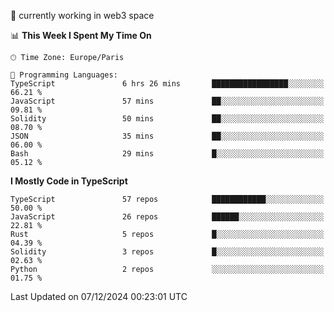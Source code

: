 🔭 currently working in web3 space

<!--START_SECTION:waka-->
📊 **This Week I Spent My Time On** 

```text
🕑︎ Time Zone: Europe/Paris

💬 Programming Languages: 
TypeScript               6 hrs 26 mins       █████████████████░░░░░░░░   66.21 % 
JavaScript               57 mins             ██░░░░░░░░░░░░░░░░░░░░░░░   09.81 % 
Solidity                 50 mins             ██░░░░░░░░░░░░░░░░░░░░░░░   08.70 % 
JSON                     35 mins             ██░░░░░░░░░░░░░░░░░░░░░░░   06.00 % 
Bash                     29 mins             █░░░░░░░░░░░░░░░░░░░░░░░░   05.12 % 
```

**I Mostly Code in TypeScript** 

```text
TypeScript               57 repos            ████████████░░░░░░░░░░░░░   50.00 % 
JavaScript               26 repos            ██████░░░░░░░░░░░░░░░░░░░   22.81 % 
Rust                     5 repos             █░░░░░░░░░░░░░░░░░░░░░░░░   04.39 % 
Solidity                 3 repos             █░░░░░░░░░░░░░░░░░░░░░░░░   02.63 % 
Python                   2 repos             ░░░░░░░░░░░░░░░░░░░░░░░░░   01.75 % 
```




 Last Updated on 07/12/2024 00:23:01 UTC
<!--END_SECTION:waka-->
